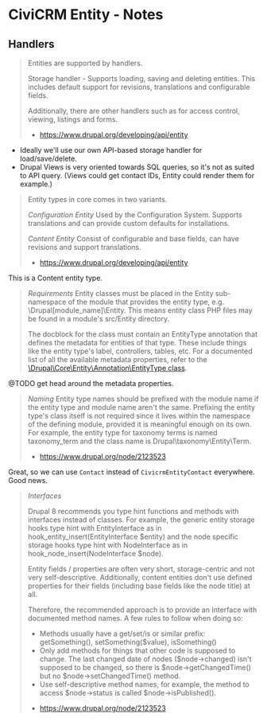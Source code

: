 # CiviCRM Entity - Notes

## Handlers

> Entities are supported by handlers.
>
> Storage handler - Supports loading, saving and deleting entities. This includes default support for revisions, translations and configurable fields.
>
> Additionally, there are other handlers such as for access control, viewing, listings and forms.
>
> - https://www.drupal.org/developing/api/entity

* Ideally we'll use our own API-based storage handler for load/save/delete.
* Drupal Views is very oriented towards SQL queries, so it's not as suited to API query. (Views could get contact IDs, Entity could render them for example.)

> Entity types in core comes in two variants.
>
> *Configuration Entity*
> Used by the Configuration System. Supports translations and can provide custom defaults for installations.
>
> *Content Entity*
> Consist of configurable and base fields, can have revisions and support translations.
>
> - https://www.drupal.org/developing/api/entity

This is a Content entity type.

> *Requirements*
> Entity classes must be placed in the Entity sub-namespace of the module that provides the entity type, e.g. \Drupal\[module_name]\Entity. This means entity class PHP files may be found in a module's src/Entity directory.
>
> The docblock for the class must contain an EntityType annotation that defines the metadata for entities of that type. These include things like the entity type's label, controllers, tables, etc. For a documented list of all the available metadata properties, refer to the [\Drupal\Core\Entity\Annotation\EntityType class](https://api.drupal.org/api/drupal/core%21lib%21Drupal%21Core%21Entity%21Annotation%21EntityType.php/class/EntityType/8).

@TODO get head around the metadata properties.

> *Naming*
> Entity type names should be prefixed with the module name if the entity type and module name aren't the same. Prefixing the entity type's class itself is not required since it lives within the namespace of the defining module, provided it is meaningful enough on its own. For example, the entity type for taxonomy terms is named taxonomy_term and the class name is Drupal\taxonomy\Entity\Term.
>
> - https://www.drupal.org/node/2123523

Great, so we can use `Contact` instead of `CivicrmEntityContact` everywhere. Good news.

> *Interfaces*
>
> Drupal 8 recommends you type hint functions and methods with interfaces instead of classes. For example, the generic entity storage hooks type hint with EntityInterface as in hook_entity_insert(EntityInterface $entity) and the node specific storage hooks type hint with NodeInterface as in hook_node_insert(NodeInterface $node).
>
> Entity fields / properties are often very short, storage-centric and not very self-descriptive. Additionally, content entities don't use defined properties for their fields (including base fields like the node title) at all.
>
> Therefore, the recommended approach is to provide an Interface with documented method names. A few rules to follow when doing so:
>
> * Methods usually have a get/set/is or similar prefix: getSomething(), setSomething($value), isSomething()
> * Only add methods for things that other code is supposed to change. The last changed date of nodes ($node->changed) isn't supposed to be changed, so there is $node->getChangedTime() but no $node->setChangedTime() method.
> * Use self-descriptive method names, for example, the method to access $node->status is called $node->isPublished().
>
> - https://www.drupal.org/node/2123523
